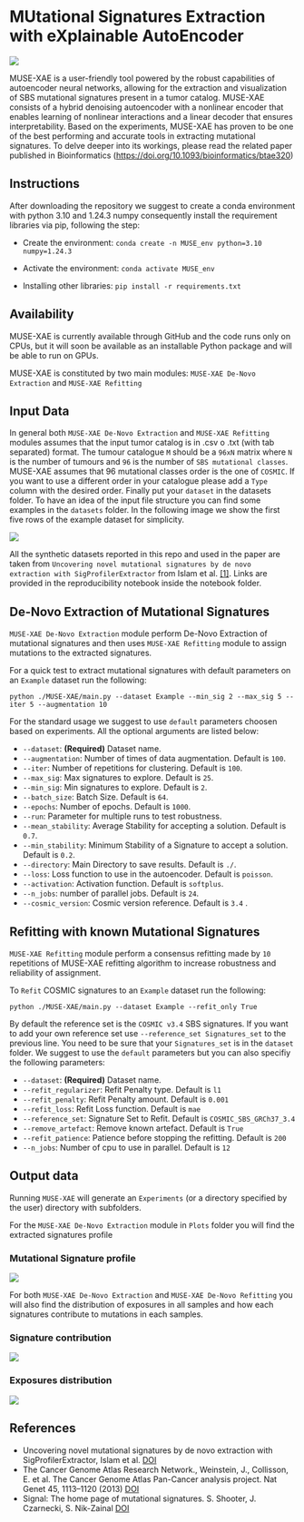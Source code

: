 # MUtational Signatures Extraction with eXplainable AutoEncoder

![](Images/MUSE-XAE.png)

MUSE-XAE is a user-friendly tool powered by the robust capabilities of autoencoder neural networks, allowing for the extraction and visualization of SBS mutational signatures present in a tumor catalog. MUSE-XAE consists of a hybrid denoising autoencoder with a nonlinear encoder that enables learning of nonlinear interactions and a linear decoder that ensures interpretability. Based on the experiments, MUSE-XAE has proven to be one of the best performing and accurate tools in extracting mutational signatures. To delve deeper into its workings, please read the related paper
published in Bioinformatics (https://doi.org/10.1093/bioinformatics/btae320)

## Instructions

After downloading the repository we suggest to create a conda environment with python 3.10 and 1.24.3 numpy consequently install the requirement libraries via pip, following the step:

- Create the environment: `conda create -n MUSE_env python=3.10 numpy=1.24.3`

- Activate the environment: `conda activate MUSE_env `

- Installing other libraries: `pip install -r requirements.txt`

## Availability

MUSE-XAE is currently available through GitHub and the code runs only on CPUs, 
but it will soon be available as an installable Python package and will be able to run on GPUs.

MUSE-XAE is constituted by two main modules: `MUSE-XAE De-Novo Extraction` and `MUSE-XAE Refitting`


## Input Data 

In general both `MUSE-XAE De-Novo Extraction` and `MUSE-XAE Refitting` modules assumes that the input tumor catalog is in .csv o .txt (with tab separated) format.
The tumour catalogue `M` should be a `96xN` matrix where `N` is the number of tumours and `96` is the number of `SBS mutational classes`.
MUSE-XAE assumes that 96 mutational classes order is the one of `COSMIC`. If you want to use a different order in your catalogue please add a `Type` column with the desired order.
Finally put your `dataset` in the datasets folder. To have an idea of the input file structure you can find some examples in the `datasets` folder. 
In the following image we show the first five rows of the example dataset for simplicity. 

![](Images/Example_dataset.png)

All the synthetic datasets reported in this repo and used in the paper are taken from `Uncovering novel mutational signatures by de novo extraction with SigProfilerExtractor` from Islam et al. [[1]](https://doi.org/10.1016/j.xgen.2022.100179). Links are provided in the reproducibility notebook inside the notebook folder. 


## De-Novo Extraction of Mutational Signatures 

`MUSE-XAE De-Novo Extraction` module perform De-Novo Extraction of mutational signatures and then uses `MUSE-XAE Refitting` module
to assign mutations to the extracted signatures.

For a quick test to extract mutational signatures with default parameters on an `Example` dataset run the following:

`python ./MUSE-XAE/main.py --dataset Example --min_sig 2 --max_sig 5 --iter 5 --augmentation 10`

For the standard usage we suggest to use `default` parameters choosen based on experiments.
All the optional arguments are listed below:

- `--dataset`: **(Required)** Dataset name.
- `--augmentation`: Number of times of data augmentation. Default is `100`.
- `--iter`: Number of repetitions for clustering. Default is `100`.
- `--max_sig`: Max signatures to explore. Default is `25`.
- `--min_sig`: Min signatures to explore. Default is `2`.
- `--batch_size`: Batch Size. Default is `64`.
- `--epochs`: Number of epochs. Default is `1000`.
- `--run`: Parameter for multiple runs to test robustness.
- `--mean_stability`: Average Stability for accepting a solution. Default is `0.7`.
- `--min_stability`: Minimum Stability of a Signature to accept a solution. Default is `0.2`.
- `--directory`: Main Directory to save results. Default is `./`.
- `--loss`: Loss function to use in the autoencoder. Default is `poisson`.
- `--activation`: Activation function. Default is `softplus`.
- `--n_jobs`: number of parallel jobs. Default is `24`.
- `--cosmic_version`: Cosmic version reference. Default is `3.4` .

## Refitting with known Mutational Signatures

`MUSE-XAE Refitting` module perform a consensus refitting made by `10` repetitions of MUSE-XAE refitting algorithm to increase robustness and
reliability of assignment.

To `Refit` COSMIC signatures to an `Example` dataset run the following:

`python ./MUSE-XAE/main.py --dataset Example --refit_only True`

By default the reference set is the `COSMIC v3.4` SBS signatures. If you want to add your own reference set use 
`--reference_set Signatures_set` to the previous line.
You need to be sure that your `Signatures_set` is in the `dataset` folder.
We suggest to use the `default` parameters but you can also specifiy the following parameters:

- `--dataset`: **(Required)** Dataset name.
- `--refit_regularizer`: Refit Penalty type. Default is `l1`
- `--refit_penalty`: Refit Penalty amount. Default is `0.001`
- `--refit_loss`: Refit Loss function. Default is `mae`
- `--reference_set`: Signature Set to Refit. Default is `COSMIC_SBS_GRCh37_3.4`
- `--remove_artefact`: Remove known artefact. Default is `True`
- `--refit_patience`: Patience before stopping the refitting. Default is `200`
- `--n_jobs`: Number of cpu to use in parallel. Default is `12`

## Output data

Running `MUSE-XAE` will generate an `Experiments` (or a directory specified by the user) directory
with subfolders.

For the `MUSE-XAE De-Novo Extraction`  module in `Plots` folder
you will find the extracted signatures profile

### Mutational Signature profile
![](Images/Plot_signature.png)

For both `MUSE-XAE De-Novo Extraction` and `MUSE-XAE De-Novo Refitting` you will also find
the distribution of exposures in all samples and how each signatures contribute to mutations in each samples.

### Signature contribution

![](Images/Exposures_Signatures.png)

### Exposures distribution

![](Images/Exposures_distribution.png)



## References

- Uncovering novel mutational signatures by de novo extraction with SigProfilerExtractor, Islam et al. [DOI](https://doi.org/10.1016/j.xgen.2022.100179)
- The Cancer Genome Atlas Research Network., Weinstein, J., Collisson, E. et al. The Cancer Genome Atlas Pan-Cancer analysis project. Nat Genet 45, 1113–1120 (2013) [DOI](https://doi.org/10.1038/ng.2764)
- Signal: The home page of mutational signatures. S. Shooter, J. Czarnecki, S. Nik-Zainal [DOI](https://doi.org/10.1038/ng.2764)

